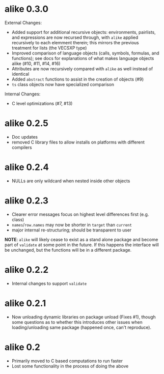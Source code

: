 alike 0.3.0
===========

External Changes:

* Added support for additional recursive objects: environments, pairlists, and
  expressions are now recursed through, with `alike` applied recursively to each
  elemment therein; this mirrors the previous treatment for lists (the VECSXP
  type)
* Improved comparison of language objects (calls, symbols, formulas, and
  functions); see docs for explanations of what makes language objects alike
  (#10, #11, #14, #16)
* Attributes are now recursively compared with `alike` as well instead of
  identical
* Added `abstract` functions to assist in the creation of objects (#9)
* `ts` class objects now have specialized comparison

Internal Changes:

* C level optimizations (#7, #13)

alike 0.2.5
===========

* Doc updates
* removed C library files to allow installs on platforms with different
  compilers

alike 0.2.4
===========

* NULLs are only wildcard when nested inside other objects

alike 0.2.3
===========

* Clearer error messages focus on highest level differences first (e.g. class)
* `names`/`row.names` may now be shorter in `target` than `current`
* major internal re-structuring; should be transparent to user

**NOTE**: `alike` will likely cease to exist as a stand alone package and become part of `validate` at some point in the future.  If this happens the interface will be unchanged, but the functions will be in a different package.

alike 0.2.2
===========

* Internal changes to support `validate`

alike 0.2.1
===========

* Now unloading dynamic libraries on package unload (Fixes #1), though some
  questions as to whether this introduces other issues when loading/unloading
  same package (happened once, can't reproduce).

alike 0.2
=========

* Primarily moved to C based computations to run faster
* Lost some functionality in the process of doing the above
